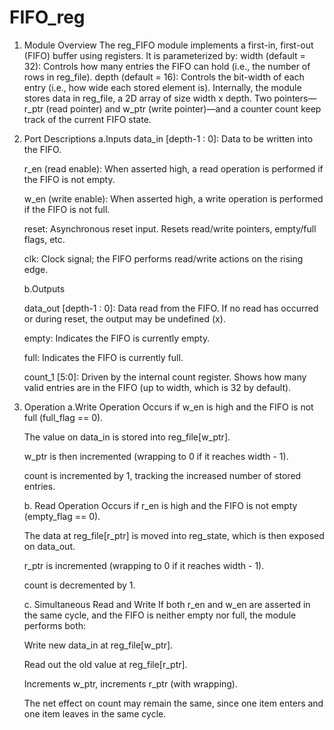# FIFO_reg
1. Module Overview
  The reg_FIFO module implements a first-in, first-out (FIFO) buffer using registers. It is parameterized by:
  width (default = 32): Controls how many entries the FIFO can hold (i.e., the number of rows in reg_file).
  depth (default = 16): Controls the bit-width of each entry (i.e., how wide each stored element is).
  Internally, the module stores data in reg_file, a 2D array of size width x depth. Two pointers—r_ptr (read pointer) and w_ptr (write pointer)—and a counter count keep track of the current   FIFO state.
2. Port Descriptions
   a.Inputs
    data_in [depth-1 : 0]: Data to be written into the FIFO.
       
    r_en (read enable): When asserted high, a read operation is performed if the FIFO is not empty.
     
    w_en (write enable): When asserted high, a write operation is performed if the FIFO is not full.
       
    reset: Asynchronous reset input. Resets read/write pointers, empty/full flags, etc.
      
    clk: Clock signal; the FIFO performs read/write actions on the rising edge.

   b.Outputs

    data_out [depth-1 : 0]: Data read from the FIFO. If no read has occurred or during reset, the output may be undefined (x).
    
    empty: Indicates the FIFO is currently empty.
    
    full: Indicates the FIFO is currently full.
    
    count_1 [5:0]: Driven by the internal count register. Shows how many valid entries are in the FIFO (up to width, which is 32 by default).

  3. Operation
     a.Write Operation
      Occurs if w_en is high and the FIFO is not full (full_flag == 0).
      
      The value on data_in is stored into reg_file[w_ptr].
      
      w_ptr is then incremented (wrapping to 0 if it reaches width - 1).
      
      count is incremented by 1, tracking the increased number of stored entries.
      
     b. Read Operation
      Occurs if r_en is high and the FIFO is not empty (empty_flag == 0).
      
      The data at reg_file[r_ptr] is moved into reg_state, which is then exposed on data_out.
      
      r_ptr is incremented (wrapping to 0 if it reaches width - 1).
      
      count is decremented by 1.

     c. Simultaneous Read and Write
      If both r_en and w_en are asserted in the same cycle, and the FIFO is neither empty nor full, the module performs both:
     
      Write new data_in at reg_file[w_ptr].
     
      Read out the old value at reg_file[r_ptr].
     
      Increments w_ptr, increments r_ptr (with wrapping).
     
      The net effect on count may remain the same, since one item enters and one item leaves in the same cycle.
